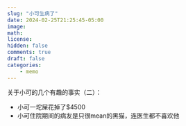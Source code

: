 ```yaml
---
slug: "小可生病了"
date: 2024-02-25T21:25:45-05:00
image: 
math: 
license: 
hidden: false
comments: true
draft: false
categories:
    - memo
--- 
```

关于小可的几个有趣的事实（二）：
- 小可一坨屎花掉了$4500
- 小可住院期间的病友是只很mean的黑猫，连医生都不喜欢他
